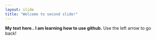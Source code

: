 ```yaml
---
layout: slide
title: "Welcome to second slide!"
---
```

**My text here.. I am learning how to use github.**
Use the left arrow to go back!
